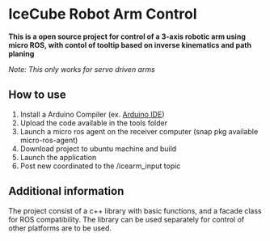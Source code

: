 # IceCube Robot Arm Control

**This is a open source project for control of a 3-axis 
robotic arm using micro ROS, with contol of tooltip based
on inverse kinematics and path planing**

*Note: This only works for servo driven arms*

## How to use

1. Install a Arduino Compiler (ex. [Arduino IDE](www.arduino.cc/Software)) 
2. Upload the code available in the tools folder
3. Launch a micro ros agent on the receiver computer (snap pkg available micro-ros-agent)
4. Download project to ubuntu machine and build
5. Launch the application
6. Post new coordinated to the /icearm_input topic

## Additional information

The project consist of a c++ library with basic functions, 
and a facade class for ROS compatibility. 
The library can be used separately for control of other platforms are 
to be used. 

